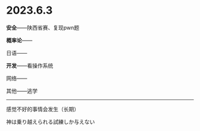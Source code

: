 # 2023.6.3

**安全**——陕西省赛、复现pwn题

**概率论**——

日语——

**开发**——看操作系统

网络——

其他——逃学

------

感觉不好的事情会发生（长期）

神は乗り越えられる試練しか与えない

